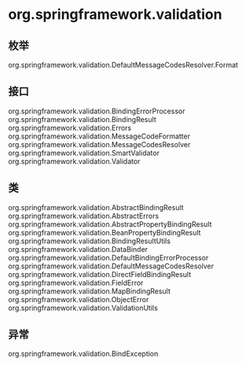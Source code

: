 # org.springframework.validation

## 枚举

org.springframework.validation.DefaultMessageCodesResolver.Format

## 接口

org.springframework.validation.BindingErrorProcessor
org.springframework.validation.BindingResult
org.springframework.validation.Errors
org.springframework.validation.MessageCodeFormatter
org.springframework.validation.MessageCodesResolver
org.springframework.validation.SmartValidator
org.springframework.validation.Validator

## 类

org.springframework.validation.AbstractBindingResult
org.springframework.validation.AbstractErrors
org.springframework.validation.AbstractPropertyBindingResult
org.springframework.validation.BeanPropertyBindingResult
org.springframework.validation.BindingResultUtils
org.springframework.validation.DataBinder
org.springframework.validation.DefaultBindingErrorProcessor
org.springframework.validation.DefaultMessageCodesResolver
org.springframework.validation.DirectFieldBindingResult
org.springframework.validation.FieldError
org.springframework.validation.MapBindingResult
org.springframework.validation.ObjectError
org.springframework.validation.ValidationUtils

## 异常

org.springframework.validation.BindException




